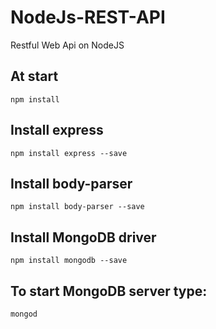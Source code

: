 # NodeJs-REST-API
Restful Web Api on NodeJS

## At start
```
npm install
```

## Install express 
```
npm install express --save
```

## Install body-parser
```
npm install body-parser --save
```

## Install MongoDB driver
```
npm install mongodb --save
```

## To start MongoDB server type:
```
mongod
```